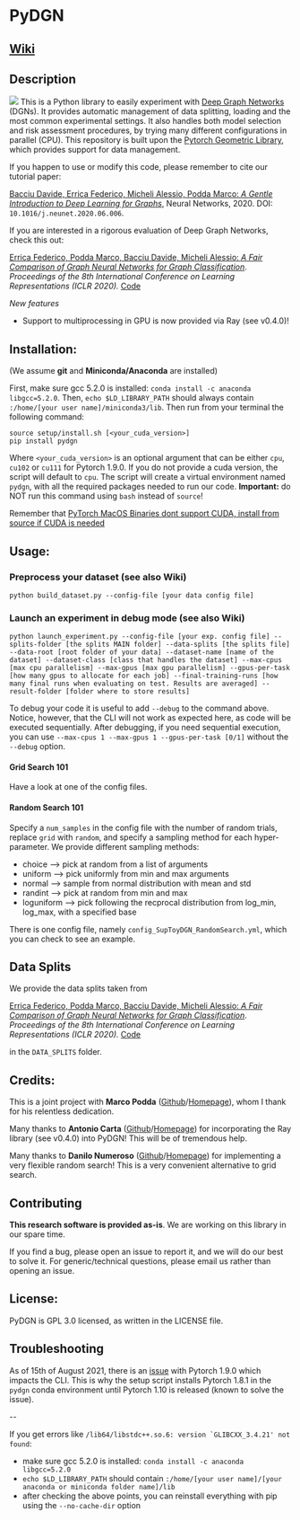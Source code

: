 # PyDGN

## [Wiki](https://github.com/diningphil/PyDGN/wiki)

## Description
![](https://github.com/diningphil/PyDGN/blob/master/images/pydgn-logo.png)
This is a Python library to easily experiment with [Deep Graph Networks](https://www.sciencedirect.com/science/article/pii/S0893608020302197) (DGNs). It provides automatic management of data splitting, loading and the most common experimental settings. It also handles both model selection and risk assessment procedures, by trying many different configurations in parallel (CPU).
This repository is built upon the [Pytorch Geometric Library](https://pytorch-geometric.readthedocs.io/en/latest/), which provides support for data management.

If you happen to use or modify this code, please remember to cite our tutorial paper:

[Bacciu Davide, Errica Federico, Micheli Alessio, Podda Marco: *A Gentle Introduction to Deep Learning for Graphs*](https://www.sciencedirect.com/science/article/pii/S0893608020302197), Neural Networks, 2020. DOI: `10.1016/j.neunet.2020.06.006`.

If you are interested in a rigorous evaluation of Deep Graph Networks, check this out:

[Errica Federico, Podda Marco, Bacciu Davide, Micheli Alessio: *A Fair Comparison of Graph Neural Networks for Graph Classification*](https://openreview.net/pdf?id=HygDF6NFPB). *Proceedings of the 8th International Conference on Learning Representations (ICLR 2020).* [Code](https://github.com/diningphil/gnn-comparison)

*New features*
- Support to multiprocessing in GPU is now provided via Ray (see v0.4.0)!

## Installation:
(We assume **git** and **Miniconda/Anaconda** are installed)

First, make sure gcc 5.2.0 is installed: ``conda install -c anaconda libgcc=5.2.0``. Then, ``echo $LD_LIBRARY_PATH`` should always contain ``:/home/[your user name]/miniconda3/lib``. Then run from your terminal the following command:

    source setup/install.sh [<your_cuda_version>]
    pip install pydgn

Where `<your_cuda_version>` is an optional argument that can be either `cpu`, `cu102` or `cu111` for Pytorch 1.9.0. If you do not provide a cuda version, the script will default to `cpu`. The script will create a virtual environment named `pydgn`, with all the required packages needed to run our code. **Important:** do NOT run this command using `bash` instead of `source`!

Remember that [PyTorch MacOS Binaries dont support CUDA, install from source if CUDA is needed](https://pytorch.org/get-started/locally/)

## Usage:

### Preprocess your dataset (see also Wiki)
    python build_dataset.py --config-file [your data config file]

### Launch an experiment in debug mode (see also Wiki)
    python launch_experiment.py --config-file [your exp. config file] --splits-folder [the splits MAIN folder] --data-splits [the splits file] --data-root [root folder of your data] --dataset-name [name of the dataset] --dataset-class [class that handles the dataset] --max-cpus [max cpu parallelism] --max-gpus [max gpu parallelism] --gpus-per-task [how many gpus to allocate for each job] --final-training-runs [how many final runs when evaluating on test. Results are averaged] --result-folder [folder where to store results]

To debug your code it is useful to add `--debug` to the command above. Notice, however, that the CLI will not work as expected here, as code will be executed sequentially. After debugging, if you need sequential execution, you can use `--max-cpus 1 --max-gpus 1 --gpus-per-task [0/1]` without the `--debug` option.  

#### Grid Search 101
Have a look at one of the config files.

#### Random Search 101
Specify a `num_samples` in the config file with the number of random trials, replace `grid`
  with `random`, and specify a sampling method for each hyper-parameter. We provide different sampling methods:
 - choice --> pick at random from a list of arguments
 - uniform --> pick uniformly from min and max arguments
 - normal --> sample from normal distribution with mean and std
 - randint --> pick at random from min and max
 - loguniform --> pick following the recprocal distribution from log_min, log_max, with a specified base

There is one config file, namely `config_SupToyDGN_RandomSearch.yml`, which you can check to see an example.

## Data Splits
We provide the data splits taken from

[Errica Federico, Podda Marco, Bacciu Davide, Micheli Alessio: *A Fair Comparison of Graph Neural Networks for Graph Classification*](https://openreview.net/pdf?id=HygDF6NFPB). *Proceedings of the 8th International Conference on Learning Representations (ICLR 2020).* [Code](https://github.com/diningphil/gnn-comparison)

in the `DATA_SPLITS` folder.

## Credits:
This is a joint project with **Marco Podda** ([Github](https://github.com/marcopodda )/[Homepage](https://sites.google.com/view/marcopodda/home)), whom I thank for his relentless dedication.

Many thanks to **Antonio Carta** ([Github](https://github.com/AntonioCarta )/[Homepage](http://pages.di.unipi.it/carta)) for incorporating the Ray library (see v0.4.0) into PyDGN! This will be of tremendous help.

Many thanks to **Danilo Numeroso** ([Github](https://github.com/danilonumeroso )/[Homepage](https://pages.di.unipi.it/numeroso/)) for implementing a very flexible random search! This is a very convenient alternative to grid search.

## Contributing
**This research software is provided as-is**. We are working on this library in our spare time.

If you find a bug, please open an issue to report it, and we will do our best to solve it. For generic/technical questions, please email us rather than opening an issue.

## License:
PyDGN is GPL 3.0 licensed, as written in the LICENSE file.

## Troubleshooting
As of 15th of August 2021, there is an [issue](https://discuss.pytorch.org/t/warning-leaking-caffe2-thread-pool-after-fork-function-pthreadpool/127559/2) with Pytorch 1.9.0 which impacts the CLI.
This is why the setup script installs Pytorch 1.8.1 in the `pydgn` conda environment until Pytorch 1.10 is released (known to solve the issue).

--

If you get errors like ``/lib64/libstdc++.so.6: version `GLIBCXX_3.4.21' not found``:
* make sure gcc 5.2.0 is installed: ``conda install -c anaconda libgcc=5.2.0``
* ``echo $LD_LIBRARY_PATH`` should contain ``:/home/[your user name]/[your anaconda or miniconda folder name]/lib``
* after checking the above points, you can reinstall everything with pip using the ``--no-cache-dir`` option
